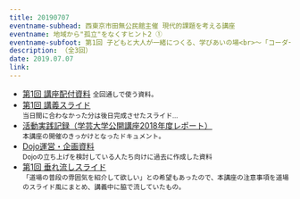 ```yaml
---
title: 20190707
eventname-subhead: 西東京市田無公民館主催 現代的課題を考える講座
eventname: 地域から"孤立"をなくすヒント2 ①
eventname-subfoot: 第1回 子どもと大人が一緒につくる、学びあいの場<br>～「コーダー道場こだいら」の実践から～
description: （全3回）
date: 2019.07.07
link: 
---
```

- [第1回 講座配付資料](https://drive.google.com/file/d/19poj-Ssg-XkB4nteiT6w27fPR_B-n06U/view?usp=sharing) <small>全回通しで使う資料。</small>
- [第1回 講義スライド](https://docs.google.com/presentation/d/e/2PACX-1vT4YV5AMQVRDyORN9Kz1gvMu93Ie3hh7TEVeynRo0N5r0miT0-QBp1SzH8WtooK7n_9qtODgHeLDGqW/pub?start=false&loop=false&delayms=5000)<br /><small>当日間に合わなかった分は後日完成させたスライド…</small>
- [活動実践記録（学芸大学公開講座2018年度レポート）](https://drive.google.com/open?id=1ZtpKzQ9hY7SHeQ5CCxsf5xj2cTxD85QY)<br /><small>本講座の開催のきっかけとなったドキュメント。</small>
- [Dojo運営・企画資料](https://www.slideshare.net/togazo/coder-dojo-201501)<br><small>Dojoの立ち上げを検討している人たち向けに過去に作成した資料</small>
- [第1回 垂れ流しスライド](https://docs.google.com/presentation/d/e/2PACX-1vR4aFwk4h6mFj6KIoxyplSYTR0BQ5XkaKTOikAnu9tepfew6uygRc0u-fF-srcMZGyksh73lAZ5nE1s/pub?start=true&loop=true&delayms=7500)<br /><small>「道場の普段の雰囲気を紹介して欲しい」との希望もあったので、本講座の注意事項を道場のスライド風にまとめ、講義中に脇で流していたもの。</small>

